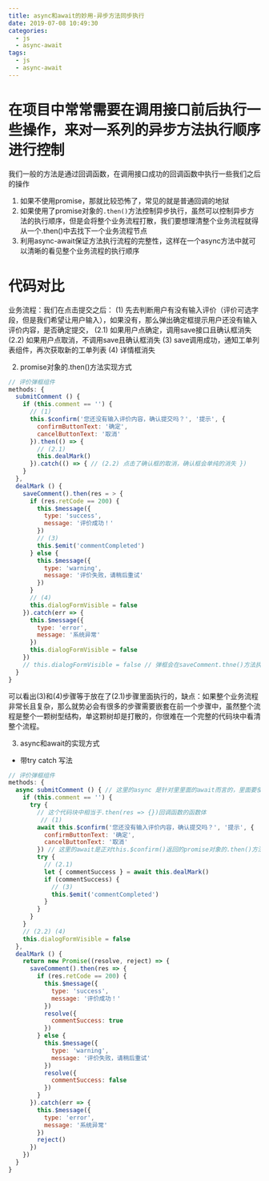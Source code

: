 ```yaml
---
title: async和await的妙用-异步方法同步执行
date: 2019-07-08 10:49:30
categories:
  - js
  - async-await
tags:
  - js
  - async-await
---
```


# 在项目中常常需要在调用接口前后执行一些操作，来对一系列的异步方法执行顺序进行控制
<!-- more -->
我们一般的方法是通过回调函数，在调用接口成功的回调函数中执行一些我们之后的操作
1. 如果不使用promise，那就比较恐怖了，常见的就是普通回调的地狱
2. 如果使用了promise对象的`.then()`方法控制异步执行，虽然可以控制异步方法的执行顺序，但是会将整个业务流程打散，我们要想理清整个业务流程就得从一个.then()中去找下一个业务流程节点
3. 利用async-await保证方法执行流程的完整性，这样在一个async方法中就可以清晰的看见整个业务流程的执行顺序

# 代码对比
业务流程：我们在点击提交之后：
(1) 先去判断用户有没有输入评价（评价可选字段，但是我们希望让用户输入），如果没有，那么弹出确定框提示用户还没有输入评价内容，是否确定提交，
(2.1) 如果用户点确定，调用save接口且确认框消失
(2.2) 如果用户点取消，不调用save且确认框消失
(3) save调用成功，通知工单列表组件，再次获取新的工单列表
(4) 详情框消失

2. promise对象的.then()方法实现方式
```javascript 
// 评价弹框组件
methods: {
  submitComment () {
    if (this.comment == '') {
      // (1)
      this.$confirm('您还没有输入评价内容，确认提交吗？', '提示', {
        confirmButtonText: '确定',
        cancelButtonText: '取消'
      }).then(() => {
        // (2.1)
        this.dealMark()
      }).catch(() => { // (2.2) 点击了确认框的取消，确认框会单纯的消失 })
    }
  },
  dealMark () {
    saveComment().then(res = > {
      if (res.retCode == 200) {
        this.$message({
          type: 'success',
          message: '评价成功！'
        })
        // (3)
        this.$emit('commentCompleted') 
      } else {
        this.$message({
          type: 'warning',
          message: '评价失败，请稍后重试'
        })
      }
      // (4)
      this.dialogFormVisible = false
    }).catch(err => {
      this.$message({
        type: 'error',
        message: '系统异常'
      })
      this.dialogFormVisible = false
    })
    // this.dialogFormVisible = false // 弹框会在saveComment.thne()方法执行之前就关闭
  }
}
```
可以看出(3)和(4)步骤等于放在了(2.1)步骤里面执行的，缺点：如果整个业务流程非常长且复杂，那么就势必会有很多的步骤需要嵌套在前一个步骤中，虽然整个流程是整个一颗树型结构，单这颗树却是打散的，你很难在一个完整的代码块中看清整个流程。

3. async和await的实现方式
+ 带try catch 写法
```javascript
// 评价弹框组件
methods: {
  async submitComment () { // 这里的async 是针对里里面的await而言的，里面要使用await去执行await目标promise对象.then()的回调函数，外部必须在函数名前面加async，别人调它还是this.submitComment()
    if (this.comment == '') {
      try {
        // 这个代码块中相当于.then(res => {})回调函数的函数体
         // (1)
        await this.$confirm('您还没有输入评价内容，确认提交吗？', '提示', {
          confirmButtonText: '确定',
          cancelButtonText: '取消'
        }) // 这里的await是正对this.$confirm()返回的promise对象的.then()方法而言的
        try {
          // (2.1)
          let { commentSuccess } = await this.dealMark()
          if (commentSuccess) {
            // (3)
            this.$emit('commentCompleted')
          } 
        } 
      } 
    }
    // (2.2) (4)
    this.dialogFormVisible = false 
  },
  dealMark () {
    return new Promise((resolve, reject) => {
      saveComment().then(res => {
        if (res.retCode == 200) {
          this.$message({
            type: 'success',
            message: '评价成功！'
          })
          resolve({
            commentSuccess: true
          })
        } else {
          this.$message({
            type: 'warning',
            message: '评价失败，请稍后重试'
          })
          resolve({
            commentSuccess: false
          })
        }
      }).catch(err => {
        this.$message({
          type: 'error',
          message: '系统异常'
        })
        reject()
      })
    })
  }
}
```